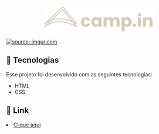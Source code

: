<p align="center">
  <img align="center" src="./assets/logo.svg" width=300px>
</p>


<a href="https://imgur.com/LfyEiXE"><img src="https://i.imgur.com/LfyEiXE.png" title="source: imgur.com" /></a>


## 🧪 Tecnologias

Esse projeto foi desenvolvido com as seguintes tecnologias:

<ul>
  <li>HTML</li>
  
  <li>CSS</li>
</ul>


## 🔗 Link

<li><a href="https://campindg.vercel.app">Clique aqui</a></li>
